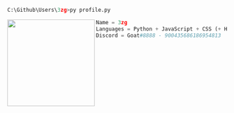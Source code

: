 ```python
C:\Github\Users\3zg>py profile.py
```

<img align="left" src="https://cdn.discordapp.com/attachments/898911793907372063/899264637755850812/original.png" width="200" /> 

```python
Name = 3zg
Languages = Python + JavaScript + CSS (+ HTML)
Discord = Goat#8888 - 900435686186954813
```
